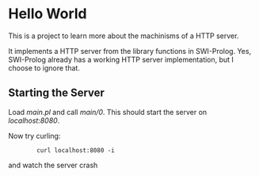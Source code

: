 # Hello World

This is a project to learn more about the machinisms of a HTTP server.

It implements a HTTP server from the library functions in SWI-Prolog. Yes,
SWI-Prolog already has a working HTTP server implementation, but I choose to ignore that.

## Starting the Server

Load *main.pl* and call *main/0*. This should start the server on *localhost:8080*.

Now try curling:

```
        curl localhost:8080 -i
```
and watch the server crash